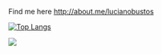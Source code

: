 Find me here http://about.me/lucianobustos

[![Top Langs](https://github-readme-stats.vercel.app/api/top-langs/?username=lucianobustos&layout=compact)](https://github-readme-stats.vercel.app/api/top-langs/?username=lucianobustos&layout=compact)


<img src='https://github-readme-stats.vercel.app/api?username=lucianobustos&hide=stars&show_icons=true&line_height=32' />
